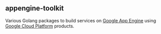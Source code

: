 appengine-toolkit
-----------------

Various Golang packages to build services on
[Google App Engine](https://cloud.google.com/appengine/)
using [Google Cloud Platform](https://cloud.google.com) products.

